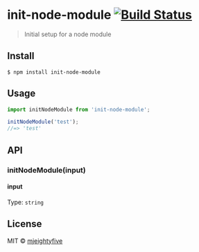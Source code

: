 # init-node-module [![Build Status](https://travis-ci.com/mjeightyfive/init-node-module.svg?branch=master)](https://travis-ci.com/mjeightyfive/init-node-module)

> Initial setup for a node module


## Install

```
$ npm install init-node-module
```

## Usage

```js
import initNodeModule from 'init-node-module';

initNodeModule('test');
//=> 'test'
```

## API

### initNodeModule(input)

#### input

Type: `string`

## License

MIT © [mjeightyfive](https://mje.fi)
